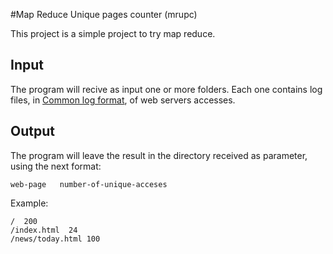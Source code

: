 #Map Reduce Unique pages counter (mrupc)

This project is a simple project to try map reduce.

## Input 
The program will recive as input one or more folders. Each one contains log files, in [Common log format](https://en.wikipedia.org/wiki/Common_Log_Format), of web servers accesses.

## Output
The program will leave the result in the directory received as parameter, using the next format:
```
web-page   number-of-unique-acceses
```

Example:
```
/  200
/index.html  24
/news/today.html 100
```
